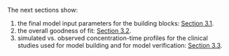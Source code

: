 The next sections show:

1. the final model input parameters for the building blocks: [Section 3.1](#31-metformin-final-input-parameters).
2. the overall goodness of fit: [Section 3.2](#32-metformin-diagnostics-plots).
3. simulated vs. observed concentration-time profiles for the clinical studies used for model building and for model verification: [Section 3.3](#33-concentration-time-profiles).

